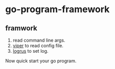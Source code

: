 # go-program-framework

## framwork

1. read command line args.  
1. [viper](https://github.com/spf13/viper) to read config file.  
1. [logrus](https://github.com/sirupsen/logrus) to set log.

Now quick start your go program.